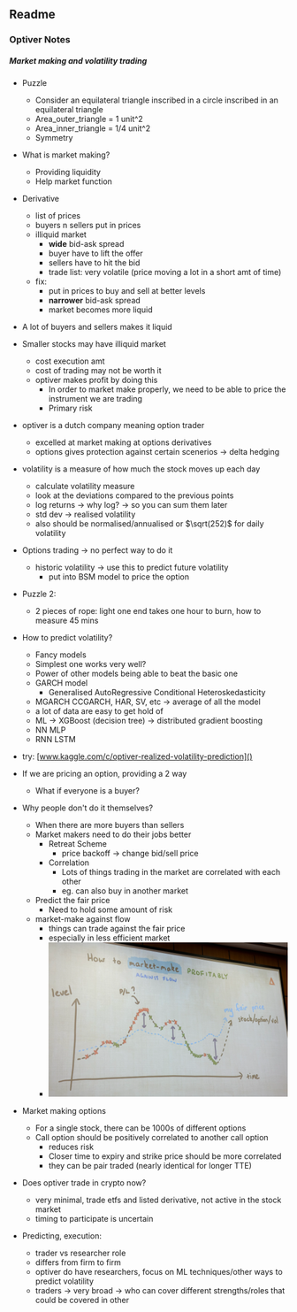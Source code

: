 ## Readme

### Optiver Notes
##### Market making and volatility trading

- Puzzle
  - Consider an equilateral triangle inscribed in a circle inscribed in an equilateral triangle
  - Area_outer_triangle = 1 unit^2
  - Area_inner_triangle = 1/4 unit^2
  - Symmetry 
- What is market making?
  - Providing liquidity 
  - Help market function

- Derivative 
  - list of prices
  - buyers n sellers put in prices
  - illiquid market
    - **wide** bid-ask spread
    - buyer have to lift the offer
    - sellers have to hit the bid
    - trade list: very volatile (price moving a lot in a short amt of time)
  - fix:
    - put in prices to buy and sell at better levels
    - **narrower** bid-ask spread
    - market becomes more liquid

- A lot of buyers and sellers makes it liquid
- Smaller stocks may have illiquid market 
  - cost execution amt
  - cost of trading may not be worth it
  - optiver makes profit by doing this
    - In order to market make properly, we need to be able to price the instrument we are trading
    - Primary risk
  
- optiver is a dutch company meaning option trader
  - excelled at market making at options derivatives
  - options gives protection against certain scenerios -> delta hedging

- volatility is a measure of how much the stock moves up each day
    - calculate volatility measure
    - look at the deviations compared to the previous points
    - log returns -> why log? -> so you can sum them later
    - std dev -> realised volatility 
    - also should be normalised/annualised or $\sqrt(252)$ for daily volatility
- Options trading -> no perfect way to do it
    - historic volatility -> use this to predict future volatility
        - put into BSM model to price the option

- Puzzle 2:
  - 2 pieces of rope: light one end takes one hour to burn, how to measure 45 mins

- How to predict volatility?
  - Fancy models
  - Simplest one works very well?
  - Power of other models being able to beat the basic one
  - GARCH model
    - Generalised AutoRegressive Conditional Heteroskedasticity
  - MGARCH CCGARCH, HAR, SV, etc -> average of all the model
  - a lot of data are easy to get hold of
  - ML -> XGBoost (decision tree) -> distributed gradient boosting
  - NN MLP
  - RNN LSTM

- try: [www.kaggle.com/c/optiver-realized-volatility-prediction]()

- If we are pricing an option, providing a 2 way
  - What if everyone is a buyer?
  
- Why people don't do it themselves?
  - When there are more buyers than sellers
  - Market makers need to do their jobs better
    - Retreat Scheme
      - price backoff -> change bid/sell price
    - Correlation
      - Lots of things trading in the market are correlated with each other
      - eg. can also buy in another market
  - Predict the fair price
    - Need to hold some amount of risk
  - market-make against flow
    - things can trade against the fair price
    - especially in less efficient market
    - ![img.png](img.png)

- Market making options
  - For a single stock, there can be 1000s of different options
  - Call option should be positively correlated to another call option
    - reduces risk
    - Closer time to expiry and strike price should be more correlated
    - they can be pair traded (nearly identical for longer TTE)

- Does optiver trade in crypto now?
  - very minimal, trade etfs and listed derivative, not active in the stock market
  - timing to participate is uncertain
- Predicting, execution:
  - trader vs researcher role
  - differs from firm to firm
  - optiver do have researchers, focus on ML techniques/other ways to predict volatility
  - traders -> very broad -> who can cover different strengths/roles that could be covered in other 